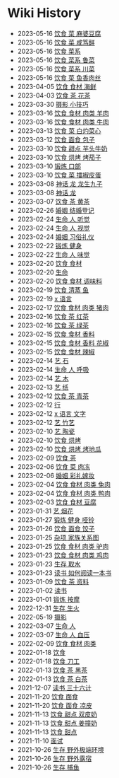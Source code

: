 # Wiki History

- 2023-05-16        [饮食 菜 麻婆豆腐](/0155_饮食_菜_麻婆豆腐)
- 2023-05-16        [饮食 菜 咸笃鲜](/0154_饮食_菜_咸笃鲜)
- 2023-05-16        [饮食 菜系](/0158_饮食_菜系)
- 2023-05-16        [饮食 菜系 鲁菜](/0157_饮食_菜系_鲁菜)
- 2023-05-16        [饮食 菜系 川菜](/0156_饮食_菜系_川菜)
- 2023-05-16        [饮食 菜 鱼香肉丝](/0153_饮食_菜_鱼香肉丝)
- 2023-04-05        [饮食 食材 海鲜](/0152_饮食_食材_海鲜)
- 2023-04-03        [饮食 茶 花茶](/0151_饮食_茶_花茶)
- 2023-03-30        [摄影 小技巧](/0150_摄影_小技巧)
- 2023-03-16        [饮食 食材 肉类 羊肉](/0148_饮食_食材_肉类_羊肉)
- 2023-03-16        [饮食 食材 肉类 牛肉](/0149_饮食_食材_肉类_牛肉)
- 2023-03-13        [饮食 菜 白灼菜心](/0147_饮食_菜_白灼菜心)
- 2023-03-12        [饮食 面食 包子](/0146_饮食_面食_包子)
- 2023-03-10        [饮食 甜点 芋头牛奶](/0144_饮食_甜点_芋头牛奶)
- 2023-03-10        [饮食 烘烤 烤茄子](/0143_饮食_烘烤_烤茄子)
- 2023-03-10        [锻炼 口部](/0142_锻炼_口部)
- 2023-03-10        [饮食 菜 擂椒皮蛋](/0145_饮食_菜_擂椒皮蛋)
- 2023-03-08        [神话 龙 龙生九子](/0141_神话_龙_龙生九子)
- 2023-03-08        [神话 龙](/0140_神话_龙)
- 2023-03-07        [饮食 茶 黄茶](/0139_饮食_茶_黄茶)
- 2023-02-26        [婚姻 结婚登记](/0138_婚姻_结婚登记)
- 2023-02-24        [生命 人 听觉](/0136_生命_人_听觉)
- 2023-02-24        [生命 人 视觉](/0135_生命_人_视觉)
- 2023-02-24        [婚姻 习俗礼仪](/0137_婚姻_习俗礼仪)
- 2023-02-22        [锻炼 健身](/0134_锻炼_健身)
- 2023-02-22        [生命 人 味觉](/0133_生命_人_味觉)
- 2023-02-20        [饮食 食材](/0131_饮食_食材)
- 2023-02-20        [生命](/0130_生命)
- 2023-02-20        [饮食 食材 调味料](/0132_饮食_食材_调味料)
- 2023-02-19        [饮食 清蒸 鱼](/0128_饮食_清蒸_鱼)
- 2023-02-19        [x 语言](/0129_x_语言)
- 2023-02-17        [饮食 食材 肉类 猪肉](/0127_饮食_食材_肉类_猪肉)
- 2023-02-16        [饮食 茶 红茶](/0126_饮食_茶_红茶)
- 2023-02-16        [饮食 茶 绿茶](/0125_饮食_茶_绿茶)
- 2023-02-15        [饮食 食材 香料](/0122_饮食_食材_香料)
- 2023-02-15        [饮食 食材 香料 花椒](/0123_饮食_食材_香料_花椒)
- 2023-02-15        [饮食 食材 辣椒](/0124_饮食_食材_辣椒)
- 2023-02-14        [艺 石](/0121_艺_石)
- 2023-02-14        [生命 人 呼吸](/0119_生命_人_呼吸)
- 2023-02-14        [艺 木](/0120_艺_木)
- 2023-02-13        [艺 纸](/0118_艺_纸)
- 2023-02-12        [饮食 茶 青茶](/0117_饮食_茶_青茶)
- 2023-02-12        [行](/0115_行)
- 2023-02-12        [x 语言 文字](/0114_x_语言_文字)
- 2023-02-12        [艺 竹艺](/0116_艺_竹艺)
- 2023-02-10        [艺 陶瓷](/0111_艺_陶瓷)
- 2023-02-10        [饮食 烘烤](/0113_饮食_烘烤)
- 2023-02-10        [饮食 烘烤 烤地瓜](/0112_饮食_烘烤_烤地瓜)
- 2023-02-09        [饮食 茶](/0110_饮食_茶)
- 2023-02-06        [饮食 菜 肉冻](/0109_饮食_菜_肉冻)
- 2023-02-06        [婚姻 彩礼嫁妆](/0108_婚姻_彩礼嫁妆)
- 2023-02-04        [饮食 食材 肉类 兔肉](/0106_饮食_食材_肉类_兔肉)
- 2023-02-04        [饮食 食材 肉类 鸭肉](/0107_饮食_食材_肉类_鸭肉)
- 2023-02-03        [饮食 食材 豆腐](/0105_饮食_食材_豆腐)
- 2023-01-31        [艺 烟花](/0104_艺_烟花)
- 2023-01-27        [锻炼 健身 哑铃](/0103_锻炼_健身_哑铃)
- 2023-01-26        [饮食 面食 饺子](/0102_饮食_面食_饺子)
- 2023-01-25        [杂项 家族关系图](/0100_杂项_家族关系图)
- 2023-01-25        [饮食 食材 肉类 驴肉](/0101_饮食_食材_肉类_驴肉)
- 2023-01-23        [饮食 食材 肉类 鸡肉](/0097_饮食_食材_肉类_鸡肉)
- 2023-01-23        [生存 取水](/0098_生存_取水)
- 2023-01-23        [读书 如何阅读一本书](/0099_读书_如何阅读一本书)
- 2023-01-09        [饮食 茶 资料](/0096_饮食_茶_资料)
- 2023-01-02        [读书](/0095_读书)
- 2023-01-01        [锻炼 按摩](/0094_锻炼_按摩)
- 2022-12-31        [生存 生火](/0093_生存_生火)
- 2022-05-19        [摄影](/0089_摄影)
- 2022-03-07        [生命 人](/0087_生命_人)
- 2022-03-07        [生命 人 血压](/0088_生命_人_血压)
- 2022-02-09        [饮食 食材 肉类](/0086_饮食_食材_肉类)
- 2022-01-18        [饮食](/0084_饮食)
- 2022-01-18        [饮食 刀工](/0085_饮食_刀工)
- 2022-01-13        [饮食 茶 黑茶](/0082_饮食_茶_黑茶)
- 2022-01-13        [饮食 茶 白茶](/0083_饮食_茶_白茶)
- 2021-12-07        [读书 三十六计](/0081_读书_三十六计)
- 2021-11-20        [饮食 面食](/0079_饮食_面食)
- 2021-11-20        [饮食 面食 凉皮](/0080_饮食_面食_凉皮)
- 2021-11-13        [饮食 甜点 双皮奶](/0077_饮食_甜点_双皮奶)
- 2021-11-13        [饮食 甜点 姜撞奶](/0078_饮食_甜点_姜撞奶)
- 2021-11-13        [饮食 甜点](/0076_饮食_甜点)
- 2021-11-10        [面试](/0075_面试)
- 2021-10-26        [生存 野外极端环境](/0072_生存_野外极端环境)
- 2021-10-26        [生存 野外露宿](/0074_生存_野外露宿)
- 2021-10-26        [生存 捕鱼](/0073_生存_捕鱼)
